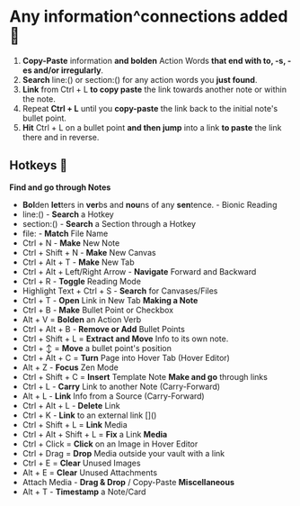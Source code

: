 # Any information^connections added 🧭
1. **Copy-Paste** information **and bolden** Action Words **that end with to, -s, -es and/or irregularly**. 
2. **Search** line:() or section:() for any action words you **just found**.
3. **Link** from Ctrl + L **to copy paste** the link towards another note or within the note.
4. Repeat **Ctrl + L** until you **copy-paste** the link back to the initial note's bullet point.
5. **Hit** Ctrl + L on a bullet point **and **then** jump** into a link **to paste** the link there and in reverse.

## Hotkeys 🧭
**Find and go through Notes**
- **Bol**den **let**ters in **ver**bs and **nou**ns of any **sen**tence. - Bionic Reading
- line:() - **Search** a Hotkey 
- section:() - **Search** a Section through a Hotkey
- file: - **Match** File Name
- Ctrl + N - **Make** New Note
- Ctrl + Shift + N - **Make** New Canvas
- Ctrl + Alt + T - **Make** New Tab
- Ctrl + Alt + Left/Right Arrow - **Navigate** Forward and Backward
- Ctrl + R - **Toggle** Reading Mode
- Highlight Text + Ctrl + S - **Search** for Canvases/Files
- Ctrl + T - **Open** Link in New Tab
**Making a Note**
- Ctrl + B - **Make** Bullet Point or Checkbox
- Alt + V = **Bolden** an Action Verb
- Ctrl + Alt + B - **Remove or Add** Bullet Points
- Ctrl + Shift + L = **Extract and Move** Info to its own note.
- Ctrl + ↕ = **Move** a bullet point's position
- Ctrl + Alt + C = **Turn** Page into Hover Tab (Hover Editor)
- Alt + Z - **Focus** Zen Mode
- Ctrl + Shift + C = **Insert** Template Note
**Make and go** through links
- Ctrl + L - **Carry** Link to another Note (Carry-Forward)
- Alt + L - **Link** Info from a Source  (Carry-Forward)
- Ctrl + Alt + L - **Delete** Link
- Ctrl + K - **Link** to an external link []\()
- Ctrl + Shift + L = **Link** Media
- Ctrl + Alt + Shift + L = **Fix** a Link
**Media**
- Ctrl + Click = **Click** on an Image in Hover Editor
- Ctrl + Drag = **Drop** Media outside your vault with a link
- Ctrl + E = **Clear** Unused Images
- Alt + E = **Clear** Unused Attachments
- Attach Media - **Drag & Drop** / Copy-Paste
**Miscellaneous**
- Alt + T - **Timestamp** a Note/Card